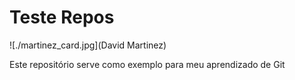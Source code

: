 # Teste Repos

![./martinez_card.jpg](David Martinez)

Este repositório serve como exemplo para meu aprendizado de Git